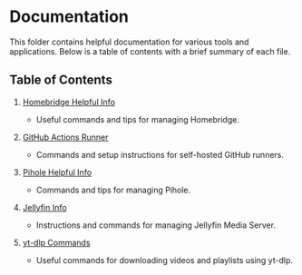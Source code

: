 # Documentation

This folder contains helpful documentation for various tools and applications. Below is a table of contents with a brief summary of each file.

## Table of Contents

1. [Homebridge Helpful Info](./docs/homebridge.md)
   - Useful commands and tips for managing Homebridge.

2. [GitHub Actions Runner](./docs/github-runners.md)
   - Commands and setup instructions for self-hosted GitHub runners.

3. [Pihole Helpful Info](./docs/pihole.md)
   - Commands and tips for managing Pihole.

4. [Jellyfin Info](./docs/jellyfin.md)
   - Instructions and commands for managing Jellyfin Media Server.

5. [yt-dlp Commands](./docs/yt-dlp.md)
   - Useful commands for downloading videos and playlists using yt-dlp.

